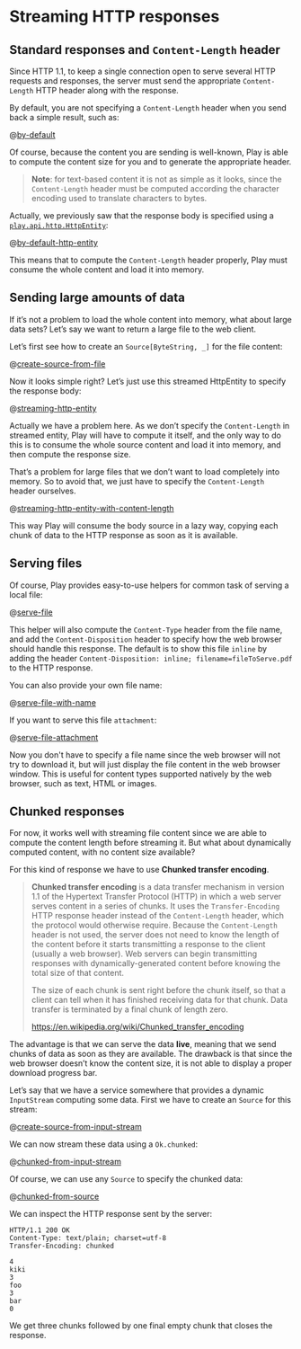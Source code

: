 <!--- Copyright (C) 2009-2019 Lightbend Inc. <https://www.lightbend.com> -->
# Streaming HTTP responses

## Standard responses and `Content-Length` header

Since HTTP 1.1, to keep a single connection open to serve several HTTP requests and responses, the server must send the appropriate `Content-Length` HTTP header along with the response. 

By default, you are not specifying a `Content-Length` header when you send back a simple result, such as:

@[by-default](code/scalaguide/async/scalastream/ScalaStream.scala)

Of course, because the content you are sending is well-known, Play is able to compute the content size for you and to generate the appropriate header.

> **Note**: for text-based content it is not as simple as it looks, since the `Content-Length` header must be computed according the character encoding used to translate characters to bytes.

Actually, we previously saw that the response body is specified using a [`play.api.http.HttpEntity`](api/scala/play/api/http/HttpEntity.html):

@[by-default-http-entity](code/scalaguide/async/scalastream/ScalaStream.scala)

This means that to compute the `Content-Length` header properly, Play must consume the whole content and load it into memory. 

## Sending large amounts of data

If it’s not a problem to load the whole content into memory, what about large data sets? Let’s say we want to return a large file to the web client.

Let’s first see how to create an `Source[ByteString, _]` for the file content:

@[create-source-from-file](code/scalaguide/async/scalastream/ScalaStream.scala)

Now it looks simple right? Let’s just use this streamed HttpEntity to specify the response body:

@[streaming-http-entity](code/scalaguide/async/scalastream/ScalaStream.scala)

Actually we have a problem here. As we don’t specify the `Content-Length` in streamed entity, Play will have to compute it itself, and the only way to do this is to consume the whole source content and load it into memory, and then compute the response size.

That’s a problem for large files that we don’t want to load completely into memory. So to avoid that, we just have to specify the `Content-Length` header ourselves.

@[streaming-http-entity-with-content-length](code/scalaguide/async/scalastream/ScalaStream.scala)

This way Play will consume the body source in a lazy way, copying each chunk of data to the HTTP response as soon as it is available.

## Serving files

Of course, Play provides easy-to-use helpers for common task of serving a local file:

@[serve-file](code/scalaguide/async/scalastream/ScalaStream.scala)

This helper will also compute the `Content-Type` header from the file name, and add the `Content-Disposition` header to specify how the web browser should handle this response. The default is to show this file `inline` by adding the header `Content-Disposition: inline; filename=fileToServe.pdf` to the HTTP response.

You can also provide your own file name:

@[serve-file-with-name](code/scalaguide/async/scalastream/ScalaStream.scala)

If you want to serve this file `attachment`:

@[serve-file-attachment](code/scalaguide/async/scalastream/ScalaStream.scala)

Now you don't have to specify a file name since the web browser will not try to download it, but will just display the file content in the web browser window. This is useful for content types supported natively by the web browser, such as text, HTML or images.

## Chunked responses

For now, it works well with streaming file content since we are able to compute the content length before streaming it. But what about dynamically computed content, with no content size available?

For this kind of response we have to use **Chunked transfer encoding**. 

> **Chunked transfer encoding** is a data transfer mechanism in version 1.1 of the Hypertext Transfer Protocol (HTTP) in which a web server serves content in a series of chunks. It uses the `Transfer-Encoding` HTTP response header instead of the `Content-Length` header, which the protocol would otherwise require. Because the `Content-Length` header is not used, the server does not need to know the length of the content before it starts transmitting a response to the client (usually a web browser). Web servers can begin transmitting responses with dynamically-generated content before knowing the total size of that content.
> 
> The size of each chunk is sent right before the chunk itself, so that a client can tell when it has finished receiving data for that chunk. Data transfer is terminated by a final chunk of length zero.
>
> <https://en.wikipedia.org/wiki/Chunked_transfer_encoding>

The advantage is that we can serve the data **live**, meaning that we send chunks of data as soon as they are available. The drawback is that since the web browser doesn’t know the content size, it is not able to display a proper download progress bar.

Let’s say that we have a service somewhere that provides a dynamic `InputStream` computing some data. First we have to create an `Source` for this stream:

@[create-source-from-input-stream](code/scalaguide/async/scalastream/ScalaStream.scala)

We can now stream these data using a `Ok.chunked`:

@[chunked-from-input-stream](code/scalaguide/async/scalastream/ScalaStream.scala)

Of course, we can use any `Source` to specify the chunked data:

@[chunked-from-source](code/scalaguide/async/scalastream/ScalaStream.scala)

We can inspect the HTTP response sent by the server:

```
HTTP/1.1 200 OK
Content-Type: text/plain; charset=utf-8
Transfer-Encoding: chunked

4
kiki
3
foo
3
bar
0

```

We get three chunks followed by one final empty chunk that closes the response.

